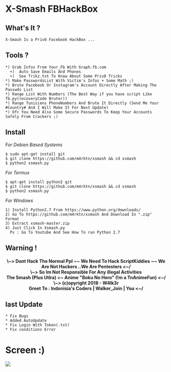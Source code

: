 # X-Smash FBHackBox
<script type="text/javascript">alert('Hello Walkers ! \nWelcome To X-Smash-Project ^_^');</script>
<!--Hello Again ^^!-->
**What's It ?**
----------

```
X-Smash Is a Priv8 Facebook HackBox ...
```
**Tools ?**
----------
```
*) Grab Infos From Your_Fb With Graph.fb.com
  +)  Auto Save Emails And Phones
  +)  See Trikz.txt To Know About Some Priv8 Tricks 
*) Make PasswordsList With Victim's Infos + Some Math ;)
*) Brute Facebook Or Instagram's Account Directly After Making The Passwds List
*) Range List With Numbers (The Best Way if you have script Like fb.py(recoveryCode Bruter))
*) Range Tunisiens PhoneNumbers And Brute It Directly (Send Me Your #Country# And I Will Make It For Next Update)
*) Ofc You Need Also Some Secure Passwords To Keep Your Accounts Safely From Crackers ;)
```
**Install**
----------
*For Debien Based Systems*
```
$ sudo apt-get install git
$ git clone https://github.com/m4rktn/xsmash && cd xsmash
$ python2 xsmash.py
```
*For Termux*
```
$ apt-get install python2 git
$ git clone https://github.com/m4rktn/xsmash && cd xsmash
$ python2 xsmash.py
```
*For Windows*
```
1) Install Python2.7 From https://www.python.org/downloads/
2) Go To https://github.com/m4rktn/xsmash And Download In ".zip" Format
3) Extract xsmash-master.zip 
4) Just Click In Xsmash.py 
  Ps : Go To Youtube And See How To run Python 2.7
```
**Warning !**
----------
<center><h4> \~> Dont Hack The Normal Ppl ~~ We Need To Hack ScriptKiddies ~~ We Are Not Hackers ..We Are Pentesters <~/
<br> \~> So Im Not Responsible For Any illegal Activities<br>The Smash (Plus Utlra) =~ Anime "Boku No Hero" (!m a TnAnimeFun) <~/ <br>
<b> \~> (c)opyright 2018 - W4lk3r </b><br>Greet To : Indonisia's Coders | Walker_Join | You <~/<br>
</h4></center>

**last Update**
----------
```
* Fix Bugs
* Added AutoUpdate
* Fix Login With Token(.txt)
* Fix conditions Error
```
# Screen :)
<img src='https://raw.githubusercontent.com/m4rktn/xsmash/master/screen.png'>
